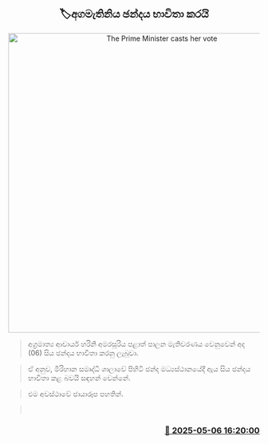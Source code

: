 <p align='center'><b><h2 align='center' title='The Prime Minister casts her vote'>🏷අගමැතිනිය ඡන්දය භාවිතා කරයි</h2></b></p>
<p align='center'><img src='https://helakuru.sgp1.cdn.digitaloceanspaces.com/esana/images/lib/harini-local-election.jpg' width='600' alt='The Prime Minister casts her vote'></p>

> අග්‍රමාත්‍ය ආචාර්ය හරිනි අමරසූරිය පළාත් පාලන මැතිවරණය වෙනුවෙන් අද (06) සිය ඡන්දය භාවිතා කරනු ලැබුවා.

> ඒ අනුව, මිරිහාන සමෘද්ධි ශාලාවේ පිහිටි ඡන්ද මධ්‍යස්ථානයේදී ඇය සිය ඡන්දය භාවිතා කළ බවයි සඳහන් වෙන්නේ.

> එම අවස්ථාවේ ඡායාරූප පහතින්.

>  



<h3 align='right'><a href='https://www.helakuru.lk/esana/p/109850/'>📅 2025-05-06 16:20:00</a></h3>
